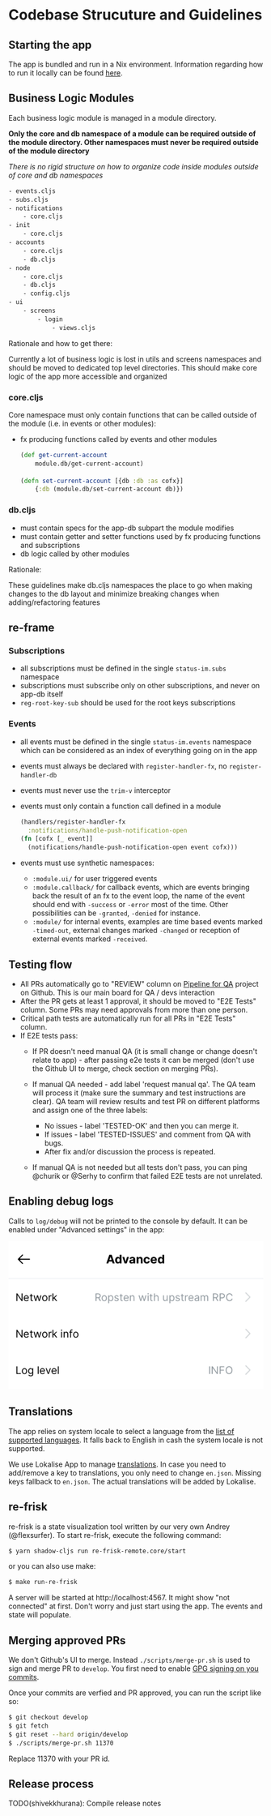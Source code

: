 # Codebase Strucuture and Guidelines


## Starting the app

The app is bundled and run in a Nix environment. Information regarding how to run it locally can be found [here](https://status.im/technical/build_status/).

## Business Logic Modules

Each business logic module is managed in a module directory.

**Only the core and db namespace of a module can be required outside of the module directory. Other namespaces must never be required outside of the module directory**

*There is no rigid structure on how to organize code inside modules outside of core and db namespaces*

```txt
- events.cljs
- subs.cljs
- notifications
    - core.cljs
- init
    - core.cljs
- accounts
    - core.cljs
    - db.cljs
- node
    - core.cljs
    - db.cljs
    - config.cljs
- ui
    - screens
        - login
            - views.cljs
```

Rationale and how to get there:

Currently a lot of business logic is lost in utils and screens namespaces and should be moved to dedicated top level directories.
This should make core logic of the app more accessible and organized

### core.cljs

Core namespace must only contain functions that can be called outside of the module (i.e. in events or other modules):

- fx producing functions called by events and other modules

    ```clojure
    (def get-current-account
        module.db/get-current-account)

    (defn set-current-account [{db :db :as cofx}]
        {:db (module.db/set-current-account db)})
    ```

### db.cljs

- must contain specs for the app-db subpart the module modifies
- must contain getter and setter functions used by fx producing functions and subscriptions
- db logic called by other modules

Rationale:

These guidelines make db.cljs namespaces the place to go when making changes to the db layout and minimize breaking changes when adding/refactoring features

## re-frame

### Subscriptions

- all subscriptions must be defined in the single `status-im.subs` namespace
- subscriptions must subscribe only on other subscriptions, and never on app-db itself
- `reg-root-key-sub` should be used for the root keys subscriptions

### Events

- all events must be defined in the single `status-im.events` namespace which can be considered as an index of everything going on in the app
- events must always be declared with `register-handler-fx`, no `register-handler-db`
- events must never use the `trim-v` interceptor
- events must only contain a function call defined in a module
    ```clojure
    (handlers/register-handler-fx
      :notifications/handle-push-notification-open
    (fn [cofx [_ event]]
      (notifications/handle-push-notification-open event cofx)))
    ```
- events must use synthetic namespaces:

  - `:module.ui/` for user triggered events
  - `:module.callback/` for callback events, which are events bringing back the result of an fx to the event loop, the name of the event should end with `-success` or `-error` most of the time. Other possibilities can be `-granted`, `-denied` for instance.
  - `:module/` for internal events, examples are time based events marked `-timed-out`, external changes marked `-changed` or reception of external events marked `-received`.

## Testing flow
- All PRs automatically go to "REVIEW" column on [Pipeline for QA](https://github.com/status-im/status-react/projects/7) project on Github. This is our main board for QA / devs interaction
- After the PR gets at least 1 approval, it should be moved to "E2E Tests" column. Some PRs may need approvals from more than one person.
- Critical path tests are automatically run for all PRs in "E2E Tests" column.
- If E2E tests pass:
  - If PR doesn't need manual QA (it is small change or change doesn't relate to app) - after passing e2e tests it can be merged (don't use the Github UI to merge, check section on merging PRs).

  - If manual QA needed - add label 'request manual qa'. The QA team will process it (make sure the summary and test instructions are clear). QA team will review results and test PR on different platforms and assign one of the three labels:
    - No issues - label 'TESTED-OK' and then you can merge it.
    - If issues - label 'TESTED-ISSUES' and comment from QA with bugs.
    - After fix and/or discussion the process is repeated.

  - If manual QA is not needed but all tests don't pass, you can ping @churik or @Serhy to confirm that failed E2E tests are not unrelated. 

## Enabling debug logs
Calls to `log/debug` will not be printed to the console by default. It can be enabled under "Advanced settings" in the app:

![Enable Debug Logs](./log-settings.png)

## Translations
The app relies on system locale to select a language from the [list of supported languages](https://github.com/status-im/status-react/blob/bda73867471cf2bb8a68b1cc27c9f94b92d9a58b/src/status_im/i18n_resources.cljs#L9). It falls back to English in cash the system locale is not supported.

We use Lokalise App to manage [translations](https://translate.status.im/). In case you need to add/remove a key to translations, you only need to change `en.json`. Missing keys fallback to `en.json`. The actual translations will be added by Lokalise.

## re-frisk
re-frisk is a state visualization tool written by our very own Andrey (@flexsurfer). To start re-frisk, execute the following command:
```bash
$ yarn shadow-cljs run re-frisk-remote.core/start
```

or you can also use make:

```bash
$ make run-re-frisk
```

A server will be started at http://localhost:4567. It might show "not connected" at first. Don't worry and just start using the app. The events and state will populate.

## Merging approved PRs
We don't Github's UI to merge. Instead `./scripts/merge-pr.sh` is used to sign and merge PR to `develop`. You first need to enable [GPG signing on you commits](https://github.com/status-im/status-react/blob/develop/STARTING_GUIDE.md#configure-gpg-keys-for-signing-commits).

Once your commits are verfied and PR approved, you can run the script like so:

```bash
$ git checkout develop
$ git fetch
$ git reset --hard origin/develop
$ ./scripts/merge-pr.sh 11370
```
Replace 11370 with your PR id.

## Release process
TODO(shivekkhurana): Compile release notes
